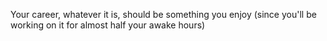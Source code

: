 Your career, whatever it is, should be something you enjoy (since you'll be working on it for almost half your awake hours)

